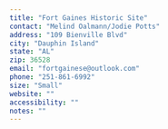 ```yaml
---
title: "Fort Gaines Historic Site"
contact: "Melind Oalmann/Jodie Potts"
address: "109 Bienville Blvd"
city: "Dauphin Island"
state: "AL"
zip: 36528
email: "fortgainese@outlook.com"
phone: "251-861-6992"
size: "Small"
website: ""
accessibility: ""
notes: ""
--- 
```

